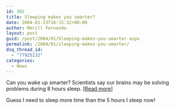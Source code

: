 ```yaml
---
id: 392
title: Sleeping makes you smarter?
date: 2004-01-23T16:15:32+00:00
author: Merill Fernando
layout: post
guid: /post/2004/01/Sleeping-makes-you-smarter.aspx
permalink: /2004/01/sleeping-makes-you-smarter/
dsq_thread_id:
  - "77925132"
categories:
  - News
---
```

<body xmlns="http://www.w3.org/1999/xhtml">
    <div class="Section1">
        <p class="MsoNormal">
            Can you wake up smarter? Scientists say our brains may be solving problems during
            8 hours sleep. [<a href="http://www.msnbc.msn.com/Default.aspx?id=4016780&amp;p1=0">Read
            more</a>]
        </p>
        <p class="MsoNormal">
            Guess I need to sleep more time than the 5 hours I sleep now!
        </p>
    </div>
</body>